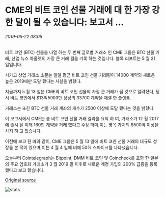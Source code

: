 # CME의 비트 코인 선물 거래에 대 한 가장 강한 달이 될 수 있습니다: 보고서 ...

###### 2019-05-22 08:05

비트 코인 (BTC) 선물을 나열 하는 두 번째 글로벌 거래소 인 CME 그룹은 BTC 선물 거래, 산업 뉴스 아울렛의 가장 큰 거래 월을 기록 하는 것입니다. 블록 리포트는 5 월 21 일입니다.

시카고 상업 거래소 소문는 일일 평균 비트 코인 선물 거래량이 14000 계약의 새로운 높은 2019에만 도달 했다는 사실을 밝혔다.

지금까지 5 월 13 일은 CME의 비트 코인 선물의 가장 큰 거래가 될 것으로 알려졌다, 당시 비트 코인에서 $13억5000만 상당의 33700 계약을 체결 한 플랫폼.

거래소는 또한 BTC 선물 거래 계좌의 개수가 2500 이상에 도달 했다는 것을 밝혔다.

이 보고서에서 CME는 총 비트 코인 선물 거래 결과를 요약 하 여, 거래소가 12 월 2017에 출시 된 이래 160만 계약을 거래 했다고 주장 하며,이는 명목 가치의 $500억 이상을 차지 하 고 있습니다.

이전에 보고 된 바와 같이, CME 그룹은 5 월 13 일에 비트 코인 선물 거래의 대규모 성장을 본 적이 있으며,이는 4 월 4 일에 비해 50% 스파이크를 나타냈습니다.

오늘부터 Cointelegraph는 Bitpoint, DMM 비트 코인 및 Coincheck를 포함 한 일본의 주요 암호화 거래소가 3 월 2019 말 이후로 새로운 계정 가입의 200% 급증을 등록 했다고 보고 했습니다.

[Original source](https://cointelegraph.com/news/may-to-become-strongest-month-for-cmes-bitcoin-futures-trading-report)

![stats](https://c.statcounter.com/11760860/0/a89fa40b/1/ "stats")
